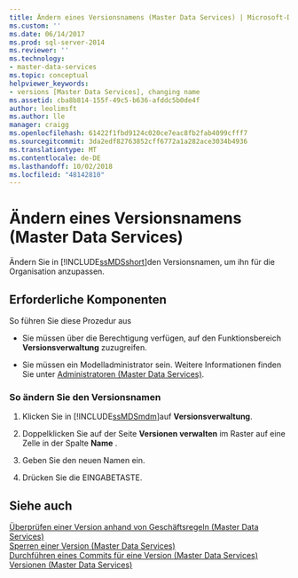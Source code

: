 ```yaml
---
title: Ändern eines Versionsnamens (Master Data Services) | Microsoft-Dokumentation
ms.custom: ''
ms.date: 06/14/2017
ms.prod: sql-server-2014
ms.reviewer: ''
ms.technology:
- master-data-services
ms.topic: conceptual
helpviewer_keywords:
- versions [Master Data Services], changing name
ms.assetid: cba8b814-155f-49c5-b636-afddc5b0de4f
author: leolimsft
ms.author: lle
manager: craigg
ms.openlocfilehash: 61422f1fbd9124c020ce7eac8fb2fab4099cfff7
ms.sourcegitcommit: 3da2edf82763852cff6772a1a282ace3034b4936
ms.translationtype: MT
ms.contentlocale: de-DE
ms.lasthandoff: 10/02/2018
ms.locfileid: "48142810"
---
```

# <a name="change-a-version-name-master-data-services"></a>Ändern eines Versionsnamens (Master Data Services)
  Ändern Sie in [!INCLUDE[ssMDSshort](../includes/ssmdsshort-md.md)]den Versionsnamen, um ihn für die Organisation anzupassen.  
  
## <a name="prerequisites"></a>Erforderliche Komponenten  
 So führen Sie diese Prozedur aus  
  
-   Sie müssen über die Berechtigung verfügen, auf den Funktionsbereich **Versionsverwaltung** zuzugreifen.  
  
-   Sie müssen ein Modelladministrator sein. Weitere Informationen finden Sie unter [Administratoren &#40;Master Data Services&#41;](administrators-master-data-services.md).  
  
### <a name="to-change-the-version-name"></a>So ändern Sie den Versionsnamen  
  
1.  Klicken Sie in [!INCLUDE[ssMDSmdm](../includes/ssmdsmdm-md.md)]auf **Versionsverwaltung**.  
  
2.  Doppelklicken Sie auf der Seite **Versionen verwalten** im Raster auf eine Zelle in der Spalte **Name** .  
  
3.  Geben Sie den neuen Namen ein.  
  
4.  Drücken Sie die EINGABETASTE.  
  
## <a name="see-also"></a>Siehe auch  
 [Überprüfen einer Version anhand von Geschäftsregeln &#40;Master Data Services&#41;](../../2014/master-data-services/validate-a-version-against-business-rules-master-data-services.md)   
 [Sperren einer Version &#40;Master Data Services&#41;](../../2014/master-data-services/lock-a-version-master-data-services.md)   
 [Durchführen eines Commits für eine Version &#40;Master Data Services&#41;](../../2014/master-data-services/commit-a-version-master-data-services.md)   
 [Versionen &#40;Master Data Services&#41;](../../2014/master-data-services/versions-master-data-services.md)  
  
  
